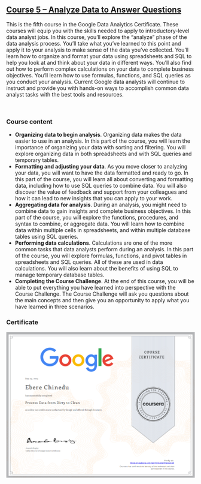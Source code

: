 ## [C​ourse 5 – Analyze Data to Answer Questions](https://www.coursera.org/learn/data-preparation?specialization=google-data-analytics)

This is the fifth course in the Google Data Analytics Certificate. These courses will equip you with the skills needed to apply to introductory-level data analyst jobs. In this course, you’ll explore the “analyze” phase of the data analysis process. You’ll take what you’ve learned to this point and apply it to your analysis to make sense of the data you’ve collected. You’ll learn how to organize and format your data using spreadsheets and SQL to help you look at and think about your data in different ways. You’ll also find out how to perform complex calculations on your data to complete business objectives. You’ll learn how to use formulas, functions, and SQL queries as you conduct your analysis. Current Google data analysts will continue to instruct and provide you with hands-on ways to accomplish common data analyst tasks with the best tools and resources.

&nbsp;

### C​ourse content

* **O​rganizing data to begin analysis**. Organizing data makes the data easier to use in an analysis. In this part of the course, you will learn the importance of organizing your data with sorting and filtering. You will explore organizing data in both spreadsheets and with SQL queries and temporary tables.
* **F​ormatting and adjusting your data**. As you move closer to analyzing your data, you will want to have the data formatted and ready to go. In this part of the course, you will learn all about converting and formatting data, including how to use SQL queries to combine data. You will also discover the value of feedback and support from your colleagues and how it can lead to new insights that you can apply to your work.
* **A​ggregating data for analysis**. During an analysis, you might need to combine data to gain insights and complete business objectives. In this part of the course, you will explore the functions, procedures, and syntax to combine, or aggregate data. You will learn how to combine data within multiple cells in spreadsheets, and within multiple database tables using SQL queries. 
* **Performing d​ata calculations**. Calculations are one of the more common tasks that data analysts perform during an analysis. In this part of the course, you will explore formulas, functions, and pivot tables in spreadsheets and SQL queries. All of these are used in data calculations. You will also learn about the benefits of using SQL to manage temporary database tables. 
* **Completing the C​ourse Challenge**. At the end of this course, you will be able to put everything you have learned into perspective with the Course Challenge. The Course Challenge will ask you questions about the main concepts and then give you an opportunity to apply what you have learned in three scenarios.

### Certificate
![Certificate of Completion](/5-analyse-data/5-certificate-of-completion.png)